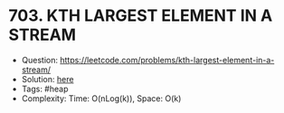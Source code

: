 # 703. KTH LARGEST ELEMENT IN A STREAM

* Question: https://leetcode.com/problems/kth-largest-element-in-a-stream/ 
* Solution: [here](KthLargest.java) 
* Tags: #heap
* Complexity: Time: O(nLog(k)), Space: O(k)
